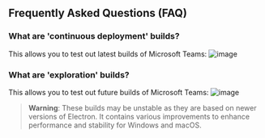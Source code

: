 ## Frequently Asked Questions (FAQ)

### What are 'continuous deployment' builds?

This allows you to test out latest builds of Microsoft Teams:
![image](https://user-images.githubusercontent.com/11600822/213933331-572c6a10-a644-465e-9695-c8712389fe3f.png)

### What are 'exploration' builds?

This allows you to test out future builds of Microsoft Teams:
![image](https://user-images.githubusercontent.com/11600822/213933127-0ba37d9b-56e8-4014-8f42-a65a051f691f.png)

> **Warning**:
> These builds may be unstable as they are based on newer versions of Electron.
> It contains various improvements to enhance performance and stability for Windows and macOS.
